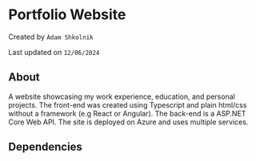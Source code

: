 # Portfolio Website
Created by `Adam Shkolnik`

Last updated on `12/06/2024`

## About

A website showcasing my work experience, 
education, and personal projects.
The front-end was created using Typescript
and plain html/css without a framework (e.g React or Angular).
The back-end is a ASP.NET Core Web API. 
The site is deployed on Azure and uses multiple services.

## Dependencies